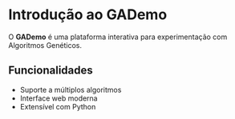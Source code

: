 # Introdução ao GADemo

O **GADemo** é uma plataforma interativa para experimentação com Algoritmos Genéticos.

## Funcionalidades

- Suporte a múltiplos algoritmos
- Interface web moderna
- Extensível com Python
